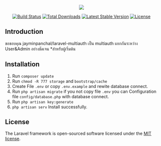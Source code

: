 <p align="center"><img src="https://laravel.com/assets/img/components/logo-laravel.svg"></p>

<p align="center">
<a href="https://travis-ci.org/laravel/framework"><img src="https://travis-ci.org/laravel/framework.svg" alt="Build Status"></a>
<a href="https://packagist.org/packages/laravel/framework"><img src="https://poser.pugx.org/laravel/framework/d/total.svg" alt="Total Downloads"></a>
<a href="https://packagist.org/packages/laravel/framework"><img src="https://poser.pugx.org/laravel/framework/v/stable.svg" alt="Latest Stable Version"></a>
<a href="https://packagist.org/packages/laravel/framework"><img src="https://poser.pugx.org/laravel/framework/license.svg" alt="License"></a>
</p>

## Introduction
ขอขอบคุณ jayminpanchal/laravel-multiauth เป็น multiauth แยกกันระหว่าง User&Admin อย่างชัดเจน *สำหรับผู้เริ่มต้น

## Installation

1. Run `composer update` 
2. Run `chmod -R 777 storage` and `bootstrap/cache`
3. Create File `.env` or copy `.env.example` and rewite database connect.
4. Run `php artisan migrate` if you not copy file `.env` you can Configuration file `config/database.php` with database connect.
5. Run `php artisan key:generate`
6. `php artisan serv` Install successfully.



## License
The Laravel framework is open-sourced software licensed under the [MIT license](http://opensource.org/licenses/MIT).
